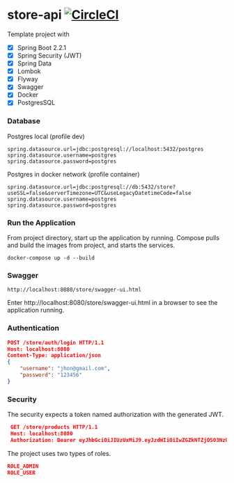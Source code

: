 # store-api  [![CircleCI](https://circleci.com/gh/fbourguignon/store-api/tree/master.svg?style=svg)](https://circleci.com/gh/fbourguignon/store-api/tree/master)

Template project with

- [x] Spring Boot 2.2.1
- [x] Spring Security (JWT)
- [x] Spring Data
- [x] Lombok
- [x] Flyway
- [x] Swagger
- [x] Docker
- [x] PostgresSQL

### Database

Postgres local (profile dev)
```console
spring.datasource.url=jdbc:postgresql://localhost:5432/postgres
spring.datasource.username=postgres
spring.datasource.password=postgres
```

Postgres in docker network (profile container)
```console
spring.datasource.url=jdbc:postgresql://db:5432/store?useSSL=false&serverTimezone=UTC&useLegacyDatetimeCode=false
spring.datasource.username=postgres
spring.datasource.password=postgres
```
### Run the Application

From project directory, start up the application by running.
Compose pulls and build the images from project, and starts the services.

```console
docker-compose up -d --build
```

### Swagger

```
http://localhost:8080/store/swagger-ui.html
```
Enter http://localhost:8080/store/swagger-ui.html in a browser to see the application running.

### Authentication
   
   ```json
   POST /store/auth/login HTTP/1.1
   Host: localhost:8080
   Content-Type: application/json   
   {
       "username": "jhon@gmail.com",
       "password": "123456"
   }
   ```
   
### Security

The security expects a token named authorization with the generated JWT.
   
   ```json
    GET /store/products HTTP/1.1
    Host: localhost:8080
    Authorization: Bearer eyJhbGciOiJIUzUxMiJ9.eyJzdWIiOiIwZGZkNTZjOS03NzU4LTRjYzAtOTg0Zi01ZjFhOTA2ZjcyOGMiLCJpYXQiOjE1Nzk0ODY2ODcsImV4cCI6MTU4MDA5MTQ4N30.Ewn0A0OTSX9Ik8dDmQDe33UklZkUD62L-5F_I11dYkpCWqHlpjyOfy8FNS6pJAp4g2EGrRXRFquxaizvfJRQzw
   ```

The project uses two types of roles.

```json
ROLE_ADMIN
ROLE_USER   
```
